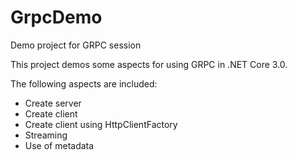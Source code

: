 # GrpcDemo
Demo project for GRPC session

This project demos some aspects for using GRPC in .NET Core 3.0.

The following aspects are included:
- Create server
- Create client
- Create client using HttpClientFactory
- Streaming
- Use of metadata
